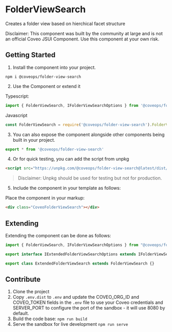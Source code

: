 # FolderViewSearch

Creates a folder view based on hierchical facet structure

Disclaimer: This component was built by the community at large and is not an official Coveo JSUI Component. Use this component at your own risk.

## Getting Started

1. Install the component into your project.

```
npm i @coveops/folder-view-search
```

2. Use the Component or extend it

Typescript:

```javascript
import { FolderViewSearch, IFolderViewSearchOptions } from '@coveops/folder-view-search';
```

Javascript

```javascript
const FolderViewSearch = require('@coveops/folder-view-search').FolderViewSearch;
```

3. You can also expose the component alongside other components being built in your project.

```javascript
export * from '@coveops/folder-view-search'
```

4. Or for quick testing, you can add the script from unpkg

```html
<script src="https://unpkg.com/@coveops/folder-view-search@latest/dist/index.min.js"></script>
```

> Disclaimer: Unpkg should be used for testing but not for production.

5. Include the component in your template as follows:

Place the component in your markup:

```html
<div class="CoveoFolderViewSearch"></div>
```

## Extending

Extending the component can be done as follows:

```javascript
import { FolderViewSearch, IFolderViewSearchOptions } from "@coveops/folder-view-search";

export interface IExtendedFolderViewSearchOptions extends IFolderViewSearchOptions {}

export class ExtendedFolderViewSearch extends FolderViewSearch {}
```

## Contribute

1. Clone the project
2. Copy `.env.dist` to `.env` and update the COVEO_ORG_ID and COVEO_TOKEN fields in the `.env` file to use your Coveo credentials and SERVER_PORT to configure the port of the sandbox - it will use 8080 by default.
3. Build the code base: `npm run build`
4. Serve the sandbox for live development `npm run serve`